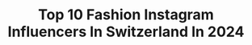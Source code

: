 ---
title: Top 10 Fashion Instagram Influencers In Switzerland In 2024
description: >-
  Find top fashion Instagram influencers in Switzerland in 2024. Most popular hashtags: #ootd #grwm #couple.
platform: Instagram
hits: 267
text_top: Analyze the top-rated Instagram profiles on inBeat.
text_bottom: inBeat has 267 Instagram influencers like this in Switzerland for you to connect with.
profiles:
  - username: "couple.rn"
    fullname: >-
      Njomëza Kastrati
    bio: >-
      𝐏𝐎𝐒𝐈𝐓𝐈𝐕𝐄 𝐕𝐈𝐁𝐄𝐒 𝐎𝐍𝐋𝐘 Switzerland Fashion • Inspiration • Lifestyle Owner | @nkstudio.ch
    location: "Switzerland"
    followers: 354170
    engagement: 642
    commentsToLikes: 0.007867
    id: ck14jhxvnkfpt0i19mtlu5hmj
    verified: false
    hashtags: "#party, #beauty, #fyp, #couplegoals"
  - username: "glamthug"
    fullname: >-
      Cerasela📍: Zurich, Switzerland Creator 🇨🇭
    bio: >-
      Expat from 🇷🇴-📍: Switzerland 🇨🇭 Travel | Fashion | Lifestyle | glamthug.com since 2012 📜Online Business & Marketing
    location: "Switzerland"
    followers: 9601
    engagement: 729
    commentsToLikes: 0.161217
    id: ck9hamoc3d4kp0j787qbcnjp2
    verified: false
    hashtags: "#phuket, #thailand, #visitthailand, #mahanakhon"
  - username: "maixadeline"
    fullname: >-
      mai (she/ her)
    bio: >-
      lifestyle, fashion based in: switzerland 💌 agency: @lives_luxury
    location: "Switzerland"
    followers: 10077
    engagement: 766
    commentsToLikes: 0.113330
    id: clerzfdn8deu40j08sye6g5km
    verified: false
    hashtags: "#pinterestinspired, #aesthetic, #femfeed, #pinterestaesthetic"
  - username: "lunavissers"
    fullname: >-
      Luna Vissers
    bio: >-
      Belgian harpist living in Switzerland 💃🏻 Using responsable fashion as an outlet🍃 Secondhand/fair fashion inspo✨ Harpist @lunatheharpist🎶
    location: "Switzerland"
    followers: 3045
    engagement: 1096
    commentsToLikes: 0.286497
    id: ckf5ojnzb2ixq0j23ut9e0jwk
    verified: false
    hashtags: "#responsableshopping, #idealofsweden, #gifted, #secondhandfashion"
  - username: "melanielaurah"
    fullname: >-
      melanie laura
    bio: >-
      lifestyle | health | fashion 🧸 switzerland ☁️ more fun on tiktok
    location: "Switzerland"
    followers: 7885
    engagement: 3776
    commentsToLikes: 0.029439
    id: ck8szmubzp19k0j78bv4vo93d
    verified: false
    hashtags: "#ad, #scandistyle, #skincare, #zurich"
  - username: "elenabeyens"
    fullname: >-
      Elena Beyens
    bio: >-
      • Personal stylist • Founder of Style&Fashion club • Digital content creator & storyteller • My creative space 📍 Zürich 🇨🇭 📩 Business inquires
    location: "Switzerland"
    followers: 4495
    engagement: 644
    commentsToLikes: 0.339288
    id: ck9wf1jj2mvgv0j788mqbtfeq
    verified: false
    hashtags: ""
  - username: "monikabuser"
    fullname: >-
      𝐌𝐨𝐧𝐢𝐤𝐚 𝐁𝐮𝐬𝐞𝐫 ❥
    bio: >-
      ✨ Fashion, Family & Skincare 🤍 New Mama 🌸 Celebrating life’s chic moments & motherhood magic 📸 UGC Creator 📍Basel CH & Dornbirn AT 📩 DM for Collabs
    location: "Switzerland"
    followers: 9199
    engagement: 2791
    commentsToLikes: 0.092085
    id: cll83932e89cw0j08w8ydbo87
    verified: false
    hashtags: "#ootd, #grwmroutine, #grwm, #mumlife"
  - username: "carlacrnt"
    fullname: >-
      Carla
    bio: >-
      Geneva, Switzerland law student and fashion enthusiast inquiries: carlacrnt@gmail.com Shop the clothing I designed ⬇️
    location: "Switzerland"
    followers: 869084
    engagement: 1663
    commentsToLikes: 0.002023
    id: clsf0pa5j9anz0k0836ynsy7j
    verified: false
    hashtags: "#lilysilk, #livespectacularly"
  - username: "the.swiss.gentleman"
    fullname: >-
      Marvin Walker | Travel • Lifestyle
    bio: >-
      📍 Switzerland 🇨🇭 | Lucerne 🎩👔 all about fashion & style 🎓 MSc Computer Science 🖤 @thechicadvocate 📩 DM for collaboration 🌐 Blog
    location: "Switzerland"
    followers: 14117
    engagement: 388
    commentsToLikes: 0.276714
    id: ck55q4wamc2xt0i118wex5hra
    verified: false
    hashtags: "#classy, #suitup, #classic, #bespoke"
  - username: "jette"
    fullname: >-
      I‘mJette
    bio: >-
      𝐘𝐨𝐮𝐓𝐮𝐛𝐞 / 𝐈’𝐦𝐉𝐞𝐭𝐭𝐞 🌙 🖌 𝘩𝘪 𝘧𝘳𝘰𝘮 𝘮𝘺 𝘢𝘳𝘵 𝘴𝘵𝘶𝘥𝘪𝘰 🖼 Art, Fashion & Design “Amazing babe” - Taylor Swift about me
    location: "Switzerland"
    followers: 162297
    engagement: 370
    commentsToLikes: 0.006396
    id: ck0tv9z07ai8q0i19h3zv1xdt
    verified: false
    hashtags: "#painting, #painter, #artwork, #artoftheday"
---